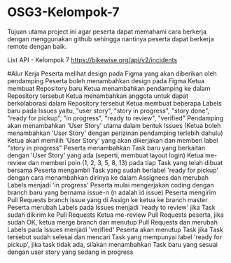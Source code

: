 # OSG3-Kelompok-7
Tujuan utama project ini agar peserta dapat memahami cara berkerja dengan menggunakan github sehingga nantinya peserta dapat berkerja remote dengan baik.

List API - Kelompok 7
https://bikewise.org/api/v2/incidents

#Alur Kerja
Peserta melihat design pada Figma yang akan diberikan oleh pendamping
Peserta boleh menambahkan design pada Figma
Ketua membuat Repository baru
Ketua menambahkan pendamping ke dalam Repository tersebut
Ketua menambahkan anggota untuk dapat berkolaborasi dalam Repository tersebut
Ketua membuat beberapa Labels baru pada Issues yaitu, "user story", "story in progress", "story done", "ready for pickup", "in progress", "ready to review", "verified"
Pendamping akan menambahkan 'User Story' utama dalam bentuk Issues (Ketua boleh menambahkan 'User Story' dengan perizinan pendamping terlebih dahulu)
Ketua akan memilih 'User Story' yang akan dikerjakan dan memberi label "story in progress"
Peserta menambahkan Task baru yang berkaitan dengan 'User Story' yang ada (seperti, membuat layout login)
Ketua me-review dan memberi poin (1, 2, 3, 5, 8, 13) pada tiap Task yang telah dibuat bersama
Peserta mengambil Task yang sudah berlabel 'ready for pickup' dengan cara menambahkan dirinya ke dalam Assignees dan merubah Labels menjadi 'in progress'
Peserta mulai mengerjakan coding dengan branch baru yang bernama issue-n (n adalah id issue)
Peserta mengirim Pull Requests branch issue yang di Assign ke ketua ke branch master
Peserta merubah Labels pada Issues menjadi 'ready to review' jika Task sudah dikirim ke Pull Requests
Ketua me-review Pull Requests peserta, jika sudah OK, ketua merge branch dan menutup Pull Requests dan merubah Labels pada Issues menjadi 'verified'
Peserta akan menutup Task jika Task tersebut sudah selesai dan mencari Task yang mempunyai label 'ready for pickup', jika task tidak ada, silakan menambahkan Task baru yang sesuai dengan user story yang sedang in progress

